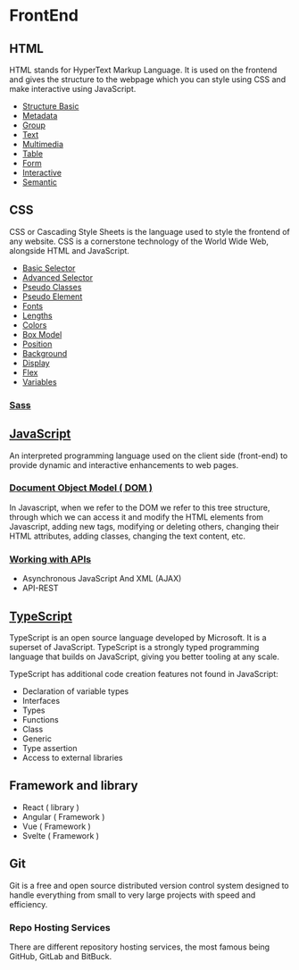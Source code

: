 # FrontEnd

## HTML

HTML stands for HyperText Markup Language. It is used on the frontend and gives the structure to the webpage which you can style using CSS and make interactive using JavaScript.

- [Structure Basic](/HTML/document.html)
- [Metadata](/HTML/metadata.html)
- [Group](/HTML/group.html)
- [Text](/HTML/text.html)
- [Multimedia](/HTML/multimedia.html)
- [Table](/HTML/table.html)
- [Form](/HTML/form.html)
- [Interactive](/HTML/interactive.html)
- [Semantic](/HTML/semaintic.html)

## CSS

CSS or Cascading Style Sheets is the language used to style the frontend of any website. CSS is a cornerstone technology of the World Wide Web, alongside HTML and JavaScript.

- [Basic Selector](/CSS/basic-selector.css)
- [Advanced Selector](/CSS/advanced-selector.css)
- [Pseudo Classes](/CSS/pseudo-classes.css)
- [Pseudo Element](/CSS/pseudo-element.css)
- [Fonts](/CSS/fonts.css)
- [Lengths](/CSS/length.css)
- [Colors](/CSS/colors.css)
- [Box Model](/CSS/box-model.css)
- [Position](/CSS/position.css)
- [Background](/CSS/background.css)
- [Display](/CSS/display.css)
- [Flex](/CSS/display-flex.css)
- [Variables](/CSS/variables.css)

### [Sass](/Docs/css/sass.md)

<!-- Framework CSS, CSS Architecture -->

## [JavaScript](/Docs/js/javascript.md)

An interpreted programming language used on the client side (front-end) to provide dynamic and interactive enhancements to web pages.

### [Document Object Model ( DOM )](/Docs/js/js-dom.md)

In Javascript, when we refer to the DOM we refer to this tree structure, through which we can access it and modify the HTML elements from Javascript, adding new tags, modifying or deleting others, changing their HTML attributes, adding classes, changing the text content, etc.

### [Working with APIs](/Docs/js/js-apis.md)

- Asynchronous JavaScript And XML (AJAX)
- API-REST

## [TypeScript](/Docs/other/typescript.md)

TypeScript is an open source language developed by Microsoft. It is a superset of JavaScript. TypeScript is a strongly typed programming language that builds on JavaScript, giving you better tooling at any scale.

TypeScript has additional code creation features not found in JavaScript:

- Declaration of variable types
- Interfaces
- Types
- Functions
- Class
- Generic
- Type assertion
- Access to external libraries

## Framework and library

- React ( library )
- Angular ( Framework )
- Vue ( Framework )
- Svelte ( Framework )

## Git

Git is a free and open source distributed version control system designed to handle everything from small to very large projects with speed and efficiency.

### Repo Hosting Services

There are different repository hosting services, the most famous being GitHub, GitLab and BitBuck.
